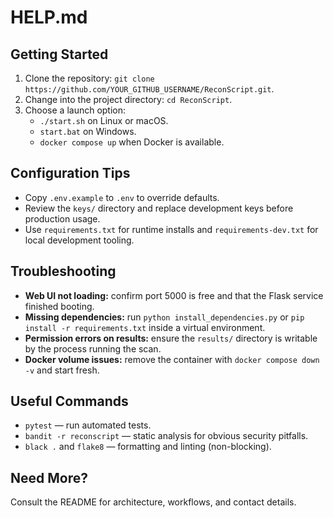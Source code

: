 # HELP.md

## Getting Started
1. Clone the repository: `git clone https://github.com/YOUR_GITHUB_USERNAME/ReconScript.git`.
2. Change into the project directory: `cd ReconScript`.
3. Choose a launch option:
   - `./start.sh` on Linux or macOS.
   - `start.bat` on Windows.
   - `docker compose up` when Docker is available.

## Configuration Tips
- Copy `.env.example` to `.env` to override defaults.
- Review the `keys/` directory and replace development keys before production usage.
- Use `requirements.txt` for runtime installs and `requirements-dev.txt` for local development tooling.

## Troubleshooting
- **Web UI not loading:** confirm port 5000 is free and that the Flask service finished booting.
- **Missing dependencies:** run `python install_dependencies.py` or `pip install -r requirements.txt` inside a virtual environment.
- **Permission errors on results:** ensure the `results/` directory is writable by the process running the scan.
- **Docker volume issues:** remove the container with `docker compose down -v` and start fresh.

## Useful Commands
- `pytest` — run automated tests.
- `bandit -r reconscript` — static analysis for obvious security pitfalls.
- `black .` and `flake8` — formatting and linting (non-blocking).

## Need More?
Consult the README for architecture, workflows, and contact details.
